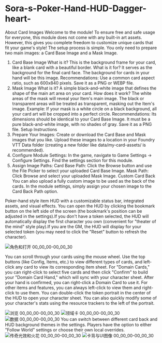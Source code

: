 # Sora-s-Poker-Hand-HUD-Dagger-heart-

About Card Images
Welcome to the module! To ensure free and safe usage for everyone, this module does not come with any built-in art assets. However, this gives you complete freedom to customize unique cards that fit your game's style!
The setup process is simple. You only need to prepare two main images: a Card Base Image and a Mask Image.
1. Card Base Image
What is it? This is the background frame for your card, like a blank card with a beautiful border.
What is it for?
It serves as the background for the final card face.
The background for cards in your hand will be this image.
Recommendations:
Use a common card aspect ratio, such as 600x840 pixels.
Save it as a PNG or WEBP file.
2. Mask Image
What is it? A simple black-and-white image that defines the shape of the main art area on your card.
How does it work?
The white areas of the mask will reveal your Item's main image.
The black or transparent areas will be treated as transparent, masking out the Item's image.
Example: If your mask is a white circle on a black background, all your card art will be cropped into a perfect circle.
Recommendations:
Its dimensions should be identical to your Card Base Image.
It must be a pure black-and-white image, with no shades of gray.
Save it as a PNG file.
Setup Instructions
1. Prepare Your Images:
Create or download the Card Base and Mask images that you like.
Upload these images to a location in your Foundry VTT Data folder (creating a new folder like data/my-card-assets/ is recommended).
2. Configure Module Settings:
In the game, navigate to Game Settings -> Configure Settings.
Find the settings section for this module.
3. Assign Image Paths:
Card Base Path: Click the Browse button and use the File Picker to select your uploaded Card Base Image.
Mask Path: Click Browse and select your uploaded Mask Image.
Custom Card Back
You can also upload a fully custom image to be used as the back of the cards. In the module settings, simply assign your chosen image to the Card Back Path option.

Poker-hand style item HUD with a customizable status bar, integrated assets, and visual effects.
You can open the HUD by clicking the bookmark button on the left side of the screen (the bookmark's position can be adjusted in the settings).If you don't have a token selected, the HUD will automatically display the first character you own (convenient for "theater of the mind" style play).If you are the GM, the HUD will display for your selected token (you may need to click the "Reset" button to refresh the character).



![角色和打开 00_00_00-00_00_30](https://github.com/user-attachments/assets/017fd6fb-c1c0-47a9-82d1-26cf8ffe82c6)

You can scroll through your cards using the mouse wheel. Use the top buttons (like Config, Items, etc.) to view different types of cards, and left-click any card to view its corresponding item sheet.
For "Domain Cards," you can right-click to select five cards and then click "Confirm" to build your "Domain Card Hand," which will sync with your character sheet. After your hand is confirmed, you can right-click a Domain Card to use it. For other items and features, you can always left-click to view them and right-click to use them.
You can double-click the token portrait in the center of the HUD to open your character sheet. You can also quickly modify some of your character's stats using the resource trackers to the left of the portrait.

![浏览 00_00_00-00_00_30](https://github.com/user-attachments/assets/d2c332e7-ee2a-47c4-adf8-1bc69b6f5669)
![领域卡 00_00_00-00_00_30](https://github.com/user-attachments/assets/1ea5a1ec-a5f6-4092-876e-014d62281713)
![数据 00_00_00-00_00_30](https://github.com/user-attachments/assets/7eb0bfc1-17b0-4a29-8ee2-09f6698c0e33)
You can switch between different card back and HUD background themes in the settings. Players have the option to either "Follow World" settings or choose their own local overrides.![传奇光效和火花 00_00_00-00_00_30](https://github.com/user-attachments/assets/b2e08518-15af-4b79-a8b6-ef7f33e987e8)
![卡背与UI图像 00_00_00-00_00_30](https://github.com/user-attachments/assets/5497f13a-f36d-46ee-9075-53411bf45296)
